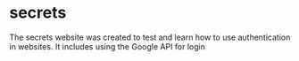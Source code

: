 # secrets
The secrets website was created to test and learn how to use authentication in websites. It includes using the Google API for login
